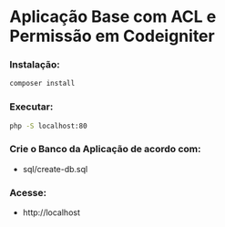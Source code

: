 # Aplicação Base com ACL e Permissão em Codeigniter

### Instalação:
```sh  
composer install 
```

### Executar:
```sh  
php -S localhost:80
```

### Crie o Banco da Aplicação de acordo com:
- sql/create-db.sql

### Acesse:
- http://localhost